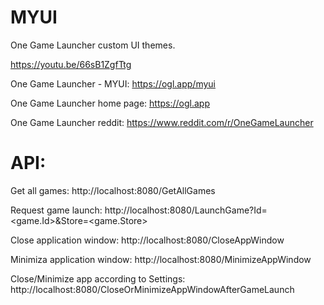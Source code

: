 # MYUI
One Game Launcher custom UI themes.

https://youtu.be/66sB1ZgfTtg

One Game Launcher - MYUI: https://ogl.app/myui

One Game Launcher home page: https://ogl.app

One Game Launcher reddit: https://www.reddit.com/r/OneGameLauncher

# API:

Get all games: http://localhost:8080/GetAllGames

Request game launch: http://localhost:8080/LaunchGame?Id=<game.Id>&Store=<game.Store>

Close application window: http://localhost:8080/CloseAppWindow

Minimiza application window: http://localhost:8080/MinimizeAppWindow

Close/Minimize app according to Settings: http://localhost:8080/CloseOrMinimizeAppWindowAfterGameLaunch
